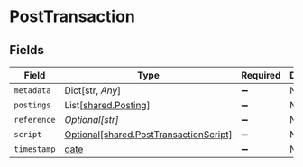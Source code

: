 # PostTransaction


## Fields

| Field                                                                                  | Type                                                                                   | Required                                                                               | Description                                                                            | Example                                                                                |
| -------------------------------------------------------------------------------------- | -------------------------------------------------------------------------------------- | -------------------------------------------------------------------------------------- | -------------------------------------------------------------------------------------- | -------------------------------------------------------------------------------------- |
| `metadata`                                                                             | Dict[str, *Any*]                                                                       | :heavy_minus_sign:                                                                     | N/A                                                                                    |                                                                                        |
| `postings`                                                                             | List[[shared.Posting](../../models/shared/posting.md)]                                 | :heavy_minus_sign:                                                                     | N/A                                                                                    |                                                                                        |
| `reference`                                                                            | *Optional[str]*                                                                        | :heavy_minus_sign:                                                                     | N/A                                                                                    | ref:001                                                                                |
| `script`                                                                               | [Optional[shared.PostTransactionScript]](../../models/shared/posttransactionscript.md) | :heavy_minus_sign:                                                                     | N/A                                                                                    |                                                                                        |
| `timestamp`                                                                            | [date](https://docs.python.org/3/library/datetime.html#date-objects)                   | :heavy_minus_sign:                                                                     | N/A                                                                                    |                                                                                        |